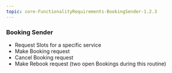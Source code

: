 ```yaml
---
topic: core-FunctionalityRequirements-BookingSender-1.2.3
---
```


### Booking Sender 

- Request Slots for a specific service
- Make Booking request
- Cancel Booking request 
- Make Rebook request (two open Bookings during this routine)

<br>